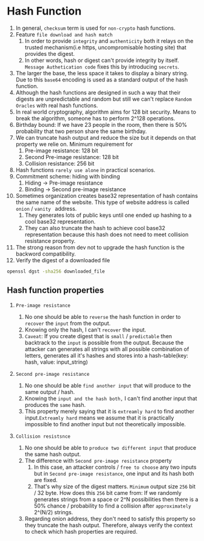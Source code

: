 # Hash Function

1. In general, `checksum` term is used for `non-crypto` hash functions.
2. Feature `file download and hash match `
    1. In order to provide `integrity` and `authenticity` both it relays on the trusted mechanism(i.e https, uncompromisable hosting site) that provides the digest. 
    2. In other words, hash or digest can't provide integrity by itself. `Message Authetication code` fixes this by introducing `secrets`.
3. The larger the base, the less space it takes to display a binary string. Due to this `base64` encoding is used as a standard output of the hash function.
4. Although the hash functions are designed in such a way that their digests are unpredictable and random but still we can't replace `Random Oracles` with real hash functions.
5. In real world cryptography, algorithm aims for 128 bit security. Means to break the algorithm, someone has to perform 2^128 operations.
6. Birthday bound: If we have 23 people in the room, then there is 50% probability that two person share the same birthday.
7. We can truncate hash output and reduce the size but it depends on that property we relie on. Minimum requirement for 
    1. Pre-image resistance: 128 bit
    2. Second Pre-image resistance: 128 bit
    3. Collision resistance: 256 bit
8. Hash functions `rarely use alone` in practical scenarios.
9. Commitment scheme: hiding with binding
    1. Hiding -> Pre-image resistance
    2. Binding -> Second pre-image resistance
10. Sometimes organization creates base32 representation of hash contains the same name of the website. This type of website address is called `onion` /  `vanity ` address. 
    1. They generates lots of public keys until one ended up hashing to a cool base32 representation.
    2. They can also truncate the hash to achieve cool base32 representation because this hash does not need to meet collision resistance property.
11. The strong reason from dev not to upgrade the hash function is the backword compatibility.
12. Verify the digest of a downloaded file
```bash
openssl dgst -sha256 downloaded_file
```

## Hash function properties
1. `Pre-image resistance` 
    1. No one should be able to `reverse` the hash function in order to `recover` the `input` from the output. 
    2. Knowing only the hash, I can't `recover` the input.
    3. `Caveat`: If you create digest that is `small` / `predictable` then backtrack to the `input` is possible from the output. Because the attacker can generates all strings with all possible combination of letters, generates all it's hashes and stores into a hash-table(key: hash, value: input_string)
2. `Second pre-image resistance`
    1. No one should be able `find another input` that will produce to the same output / hash.
    2. Knowing the `input and the hash both,` I can't find another input that produces the `same` hash.
    3. This property merely saying that it is `extreamly hard` to find another input.`Extreamly hard` means we assume that it is practically impossible to find another input but not theoretically impossible.

3. `Collision resistsnce`
    1. No one should be able to `produce two different input` that produce the same hash output.
    2. The difference with `Second pre-image resistance` property
        1. In this case, an attacker controls / `free to choose` any two inputs but in `Second pre-image resistance`, one input and its hash both are fixed.
        2. That's why size of the digest matters. `Minimum` output size `256` bit / 32 byte. How does this `256` bit came from: If we randomly generates strings from a space or 2^N possibilities then there is a 50% chance / probability to find a collision after `approximately`  2^(N/2) strings.
    3. Regarding onion address, they don't need to satisfy this property so they truncate the hash output. Therefore, always verify the context to check which hash properties are required.

